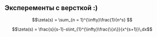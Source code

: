 ## Эксперементы с версткой :)


```math
\zeta(s) = \sum_{n = 1}^{\infty}\frac{1}{n^s} 
```

```math
\zeta(s) = \frac{s}{s-1}-s\int_{1}^{\infty}\frac{\{x\}}{x^{s+1}}\,dx
```
